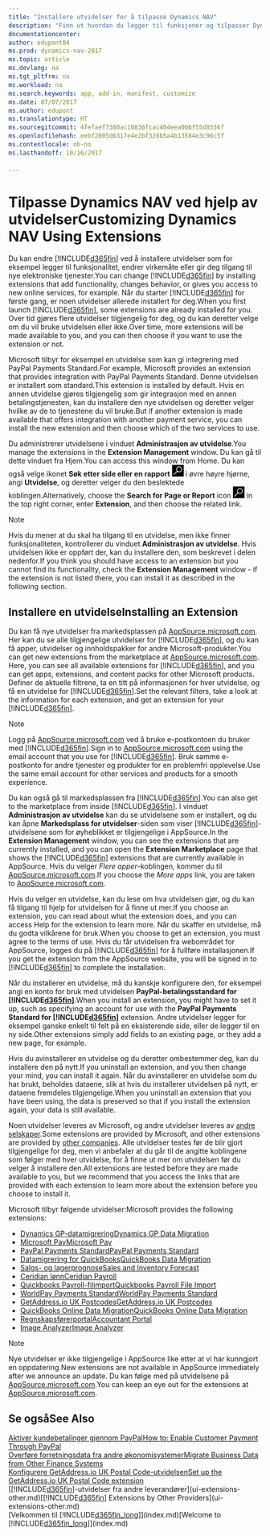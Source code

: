 ```yaml
---
title: "Installere utvidelser for å tilpasse Dynamics NAV"
description: "Finn ut hvordan du legger til funksjoner og tilpasser Dynamics NAV ved å installere utvidelser."
documentationcenter: 
author: edupont04
ms.prod: dynamics-nav-2017
ms.topic: article
ms.devlang: na
ms.tgt_pltfrm: na
ms.workload: na
ms.search.keywords: app, add-in, manifest, customize
ms.date: 07/07/2017
ms.author: edupont
ms.translationtype: HT
ms.sourcegitcommit: 4fefaef7380ac10836fcac404eea006f55d8556f
ms.openlocfilehash: eebf2005d6317e4e2bf328b5a4b13584e3c96c5f
ms.contentlocale: nb-no
ms.lasthandoff: 10/16/2017

---
```

# <a name="customizing-dynamics-nav-using-extensions"></a><span data-ttu-id="9c44e-103">Tilpasse Dynamics NAV ved hjelp av utvidelser</span><span class="sxs-lookup"><span data-stu-id="9c44e-103">Customizing Dynamics NAV Using Extensions</span></span>
<span data-ttu-id="9c44e-104">Du kan endre [!INCLUDE[d365fin](includes/d365fin_md.md)] ved å installere utvidelser som for eksempel legger til funksjonalitet, endrer virkemåte eller gir deg tilgang til nye elektroniske tjenester.</span><span class="sxs-lookup"><span data-stu-id="9c44e-104">You can change [!INCLUDE[d365fin](includes/d365fin_md.md)] by installing extensions that add functionality, changes behavior, or gives you access to new online services, for example.</span></span>
<span data-ttu-id="9c44e-105">Når du starter [!INCLUDE[d365fin](includes/d365fin_md.md)] for første gang, er noen utvidelser allerede installert for deg.</span><span class="sxs-lookup"><span data-stu-id="9c44e-105">When you first launch [!INCLUDE[d365fin](includes/d365fin_md.md)], some extensions are already installed for you.</span></span> <span data-ttu-id="9c44e-106">Over tid gjøres flere utvidelser tilgjengelig for deg, og du kan deretter velge om du vil bruke utvidelsen eller ikke.</span><span class="sxs-lookup"><span data-stu-id="9c44e-106">Over time, more extensions will be made available to you, and you can then choose if you want to use the extension or not.</span></span>

<span data-ttu-id="9c44e-107">Microsoft tilbyr for eksempel en utvidelse som kan gi integrering med PayPal Payments Standard.</span><span class="sxs-lookup"><span data-stu-id="9c44e-107">For example, Microsoft provides an extension that provides integration with PayPal Payments Standard.</span></span> <span data-ttu-id="9c44e-108">Denne utvidelsen er installert som standard.</span><span class="sxs-lookup"><span data-stu-id="9c44e-108">This extension is installed by default.</span></span>
<span data-ttu-id="9c44e-109">Hvis en annen utvidelse gjøres tilgjengelig som gir integrasjon med en annen betalingstjenesten, kan du installere den nye utvidelsen og deretter velger hvilke av de to tjenestene du vil bruke.</span><span class="sxs-lookup"><span data-stu-id="9c44e-109">But if another extension is made available that offers integration with another payment service, you can install the new extension and then choose which of the two services to use.</span></span>  

<span data-ttu-id="9c44e-110">Du administrerer utvidelsene i vinduet **Administrasjon av utvidelse**.</span><span class="sxs-lookup"><span data-stu-id="9c44e-110">You manage the extensions in the **Extension Management** window.</span></span> <span data-ttu-id="9c44e-111">Du kan gå til dette vinduet fra Hjem.</span><span class="sxs-lookup"><span data-stu-id="9c44e-111">You can access this window from Home.</span></span> <span data-ttu-id="9c44e-112">Du kan også velge ikonet **Søk etter side eller en rapport** ![Søk etter side eller rapport](media/ui-search/search_small.png "Søk etter side eller rapport") i øvre høyre hjørne, angi **Utvidelse**, og deretter velger du den beslektede koblingen.</span><span class="sxs-lookup"><span data-stu-id="9c44e-112">Alternatively, choose the **Search for Page or Report** icon ![Search for Page or Report](media/ui-search/search_small.png "Search for Page or Report icon") in the top right corner, enter **Extension**, and then choose the related link.</span></span>  

> [!NOTE]  
>   <span data-ttu-id="9c44e-113">Hvis du mener at du skal ha tilgang til en utvidelse, men ikke finner funksjonaliteten, kontrollerer du vinduet **Administrasjon av utvidelse**. Hvis utvidelsen ikke er oppført der, kan du installere den, som beskrevet i delen nedenfor.</span><span class="sxs-lookup"><span data-stu-id="9c44e-113">If you think you should have access to an extension but you cannot find its functionality, check the **Extension Management** window - if the extension is not listed there, you can install it as described in the following section.</span></span>  

## <a name="installing-an-extension"></a><span data-ttu-id="9c44e-114">Installere en utvidelse</span><span class="sxs-lookup"><span data-stu-id="9c44e-114">Installing an Extension</span></span>
<span data-ttu-id="9c44e-115">Du kan få nye utvidelser fra markedsplassen på [AppSource.microsoft.com](https://appsource.microsoft.com/en-us/marketplace/apps?product=dynamics-365%3Bdynamics-365-for-financials&page=1). Her kan du se alle tilgjengelige utvidelser for [!INCLUDE[d365fin](includes/d365fin_md.md)], og du kan få apper, utvidelser og innholdspakker for andre Microsoft-produkter.</span><span class="sxs-lookup"><span data-stu-id="9c44e-115">You can get new extensions from the marketplace at [AppSource.microsoft.com](https://appsource.microsoft.com/en-us/marketplace/apps?product=dynamics-365%3Bdynamics-365-for-financials&page=1). Here, you can see all available extensions for [!INCLUDE[d365fin](includes/d365fin_md.md)], and you can get apps, extensions, and content packs for other Microsoft products.</span></span> <span data-ttu-id="9c44e-116">Definer de aktuelle filtrene, ta en titt på informasjonen for hver utvidelse, og få en utvidelse for [!INCLUDE[d365fin](includes/d365fin_md.md)].</span><span class="sxs-lookup"><span data-stu-id="9c44e-116">Set the relevant filters, take a look at the information for each extension, and get an extension for your [!INCLUDE[d365fin](includes/d365fin_md.md)].</span></span>  
> [!NOTE]  
>   <span data-ttu-id="9c44e-117">Logg på [AppSource.microsoft.com](https://appsource.microsoft.com/) ved å bruke e-postkontoen du bruker med [!INCLUDE[d365fin](includes/d365fin_md.md)].</span><span class="sxs-lookup"><span data-stu-id="9c44e-117">Sign in to [AppSource.microsoft.com](https://appsource.microsoft.com/) using the email account that you use for [!INCLUDE[d365fin](includes/d365fin_md.md)].</span></span> <span data-ttu-id="9c44e-118">Bruk samme e-postkonto for andre tjenester og produkter for en problemfri opplevelse.</span><span class="sxs-lookup"><span data-stu-id="9c44e-118">Use the same email account for other services and products for a smooth experience.</span></span>  

<span data-ttu-id="9c44e-119">Du kan også gå til markedsplassen fra [!INCLUDE[d365fin](includes/d365fin_md.md)].</span><span class="sxs-lookup"><span data-stu-id="9c44e-119">You can also get to the marketplace from inside [!INCLUDE[d365fin](includes/d365fin_md.md)].</span></span> <span data-ttu-id="9c44e-120">I vinduet **Administrasjon av utvidelse** kan du se utvidelsene som er installert, og du kan åpne **Markedsplass for utvidelser**-siden som viser [!INCLUDE[d365fin](includes/d365fin_md.md)]-utvidelsene som for øyheblikket er tilgjengelige i AppSource.</span><span class="sxs-lookup"><span data-stu-id="9c44e-120">In the **Extension Management** window, you can see the extensions that are currently installed, and you can open the **Extension Marketplace** page that shows the [!INCLUDE[d365fin](includes/d365fin_md.md)] extensions that are currently available in AppSource.</span></span> <span data-ttu-id="9c44e-121">Hvis du velger *Flere apper*-koblingen, kommer du til [AppSource.microsoft.com](https://appsource.microsoft.com/en-us/marketplace/apps?product=dynamics-365%3Bdynamics-365-for-financials&page=1).</span><span class="sxs-lookup"><span data-stu-id="9c44e-121">If you choose the *More apps* link, you are taken to [AppSource.microsoft.com](https://appsource.microsoft.com/en-us/marketplace/apps?product=dynamics-365%3Bdynamics-365-for-financials&page=1).</span></span>  

<span data-ttu-id="9c44e-122">Hvis du velger en utvidelse, kan du lese om hva utvidelsen gjør, og du kan få tilgang til hjelp for utvidelsen for å finne ut mer.</span><span class="sxs-lookup"><span data-stu-id="9c44e-122">If you choose an extension, you can read about what the extension does, and you can access Help for the extension to learn more.</span></span> <span data-ttu-id="9c44e-123">Når du skaffer en utvidelse, må du godta vilkårene for bruk.</span><span class="sxs-lookup"><span data-stu-id="9c44e-123">When you choose to get an extension, you must agree to the terms of use.</span></span> <span data-ttu-id="9c44e-124">Hvis du får utvidelsen fra webområdet for AppSource, logges du på [!INCLUDE[d365fin](includes/d365fin_md.md)] for å fullføre installasjonen.</span><span class="sxs-lookup"><span data-stu-id="9c44e-124">If you get the extension from the AppSource website, you will be signed in to [!INCLUDE[d365fin](includes/d365fin_md.md)] to complete the installation.</span></span>  

<span data-ttu-id="9c44e-125">Når du installerer en utvidelse, må du kanskje konfigurere den, for eksempel angi en konto for bruk med utvidelsen **PayPal-betalingsstandard for [!INCLUDE[d365fin](includes/d365fin_md.md)]**.</span><span class="sxs-lookup"><span data-stu-id="9c44e-125">When you install an extension, you might have to set it up, such as specifying an account for use with the **PayPal Payments Standard for [!INCLUDE[d365fin](includes/d365fin_md.md)]** extension.</span></span>
<span data-ttu-id="9c44e-126">Andre utvidelser legger for eksempel ganske enkelt til felt på en eksisterende side, eller de legger til en ny side.</span><span class="sxs-lookup"><span data-stu-id="9c44e-126">Other extensions simply add fields to an existing page, or they add a new page, for example.</span></span>   

<span data-ttu-id="9c44e-127">Hvis du avinstallerer en utvidelse og du deretter ombestemmer deg, kan du installere den på nytt.</span><span class="sxs-lookup"><span data-stu-id="9c44e-127">If you uninstall an extension, and you then change your mind, you can install it again.</span></span> <span data-ttu-id="9c44e-128">Når du avinstallerer en utvidelse som du har brukt, beholdes dataene, slik at hvis du installerer utvidelsen på nytt, er dataene fremdeles tilgjengelige.</span><span class="sxs-lookup"><span data-stu-id="9c44e-128">When you uninstall an extension that you have been using, the data is preserved so that if you install the extension again, your data is still available.</span></span>  

<span data-ttu-id="9c44e-129">Noen utvidelser leveres av Microsoft, og andre utvidelser leveres av [andre selskaper](ui-extensions-other.md).</span><span class="sxs-lookup"><span data-stu-id="9c44e-129">Some extensions are provided by Microsoft, and other extensions are provided by [other companies](ui-extensions-other.md).</span></span> <span data-ttu-id="9c44e-130">Alle utvidelser testes før de blir gjort tilgjengelige for deg, men vi anbefaler at du går til de angitte koblingene som følger med hver utvidelse, for å finne ut mer om utvidelsen før du velger å installere den.</span><span class="sxs-lookup"><span data-stu-id="9c44e-130">All extensions are tested before they are made available to you, but we recommend that you access the links that are provided with each extension to learn more about the extension before you choose to install it.</span></span>  

<span data-ttu-id="9c44e-131">Microsoft tilbyr følgende utvidelser:</span><span class="sxs-lookup"><span data-stu-id="9c44e-131">Microsoft provides the following extensions:</span></span>  

* [<span data-ttu-id="9c44e-132">Dynamics GP-datamigrering</span><span class="sxs-lookup"><span data-stu-id="9c44e-132">Dynamics GP Data Migration</span></span>](ui-extensions-dynamicsgp-data-migration.md)  
* [<span data-ttu-id="9c44e-133">Microsoft Pay</span><span class="sxs-lookup"><span data-stu-id="9c44e-133">Microsoft Pay</span></span>](ui-extensions-microsoft-pay-payments.md)
* [<span data-ttu-id="9c44e-134">PayPal Payments Standard</span><span class="sxs-lookup"><span data-stu-id="9c44e-134">PayPal Payments Standard</span></span>](ui-extensions-paypal-payments-standard.md)  
* [<span data-ttu-id="9c44e-135">Datamigrering for QuickBooks</span><span class="sxs-lookup"><span data-stu-id="9c44e-135">QuickBooks Data Migration</span></span>](ui-extensions-quickbooks-data-migration.md)  
* [<span data-ttu-id="9c44e-136">Salgs- og lagerprognose</span><span class="sxs-lookup"><span data-stu-id="9c44e-136">Sales and Inventory Forecast</span></span>](ui-extensions-sales-forecast.md)  
* [<span data-ttu-id="9c44e-137">Ceridian lønn</span><span class="sxs-lookup"><span data-stu-id="9c44e-137">Ceridian Payroll</span></span>](ui-extensions-ceridian-payroll.md)  
* [<span data-ttu-id="9c44e-138">Quickbooks Payroll-filimport</span><span class="sxs-lookup"><span data-stu-id="9c44e-138">Quickbooks Payroll File Import</span></span>](ui-extensions-quickbooks-payroll.md)  
* [<span data-ttu-id="9c44e-139">WorldPay Payments Standard</span><span class="sxs-lookup"><span data-stu-id="9c44e-139">WorldPay Payments Standard</span></span>](ui-extensions-worldpay-payments-standard.md)
* [<span data-ttu-id="9c44e-140">GetAddress.io UK Postcodes</span><span class="sxs-lookup"><span data-stu-id="9c44e-140">GetAddress.io UK Postcodes</span></span>](ui-extensions-getaddressio.md)
* [<span data-ttu-id="9c44e-141">QuickBooks Online Data Migration</span><span class="sxs-lookup"><span data-stu-id="9c44e-141">QuickBooks Online Data Migration</span></span>](ui-extensions-quickbooks-online-data-migration.md)
* [<span data-ttu-id="9c44e-142">Regnskapsførerportal</span><span class="sxs-lookup"><span data-stu-id="9c44e-142">Accountant Portal</span></span>](ui-extensions-accountant-portal.md)  
* [<span data-ttu-id="9c44e-143">Image Analyzer</span><span class="sxs-lookup"><span data-stu-id="9c44e-143">Image Analyzer</span></span>](ui-extensions-image-analyzer.md)

> [!NOTE]  
>  <span data-ttu-id="9c44e-144">Nye utvidelser er ikke tilgjengelige i AppSource like etter at vi har kunngjort en oppdatering.</span><span class="sxs-lookup"><span data-stu-id="9c44e-144">New extensions are not available in AppSource immediately after we announce an update.</span></span> <span data-ttu-id="9c44e-145">Du kan følge med på utvidelsene på [AppSource.microsoft.com](https://appsource.microsoft.com/en-us/marketplace/apps?product=dynamics-365%3Bdynamics-365-for-financials&page=1).</span><span class="sxs-lookup"><span data-stu-id="9c44e-145">You can keep an eye out for the extensions at  [AppSource.microsoft.com](https://appsource.microsoft.com/en-us/marketplace/apps?product=dynamics-365%3Bdynamics-365-for-financials&page=1).</span></span>

## <a name="see-also"></a><span data-ttu-id="9c44e-146">Se også</span><span class="sxs-lookup"><span data-stu-id="9c44e-146">See Also</span></span>
[<span data-ttu-id="9c44e-147">Aktiver kundebetalinger gjennom PayPal</span><span class="sxs-lookup"><span data-stu-id="9c44e-147">How to: Enable Customer Payment Through PayPal</span></span>](sales-how-enable-payment-service-extensions.md)  
[<span data-ttu-id="9c44e-148">Overføre forretningsdata fra andre økonomisystemer</span><span class="sxs-lookup"><span data-stu-id="9c44e-148">Migrate Business Data from Other Finance Systems</span></span>](upload-data.md)  
[<span data-ttu-id="9c44e-149">Konfigurere GetAddress.io UK Postal Code-utvidelsen</span><span class="sxs-lookup"><span data-stu-id="9c44e-149">Set up the GetAddress.io UK Postal Code extension</span></span>](LocalFunctionality/UnitedKingdom/uk-setup-postal-code-service.md)  
<span data-ttu-id="9c44e-150">[[!INCLUDE[d365fin](includes/d365fin_md.md)]-utvidelser fra andre leverandører](ui-extensions-other.md)</span><span class="sxs-lookup"><span data-stu-id="9c44e-150">[[!INCLUDE[d365fin](includes/d365fin_md.md)] Extensions by Other Providers](ui-extensions-other.md)</span></span>  
<span data-ttu-id="9c44e-151">[Velkommen til [!INCLUDE[d365fin_long](includes/d365fin_long_md.md)]](index.md)</span><span class="sxs-lookup"><span data-stu-id="9c44e-151">[Welcome to [!INCLUDE[d365fin_long](includes/d365fin_long_md.md)]](index.md)</span></span>  

##

